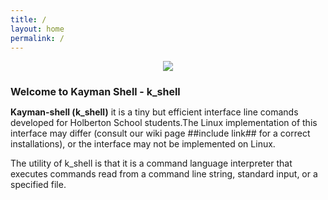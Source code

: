 ```yaml
---
title: /
layout: home
permalink: /
---
```

<p align="center"> <img src = "https://hotemoji.com/images/emoji/8/1xbdigiqloc38.png" /></p>
<h1 style="font-size: 16px">Welcome to Kayman Shell - k_shell</h1>

<p><b>Kayman-shell (k_shell)</b> it is a tiny but efficient interface line comands developed for Holberton School students.The Linux implementation of this interface may differ (consult our wiki page ##include link## for a correct installations), or the interface may not be implemented on Linux.</p>

<p>The utility of k_shell is that it is a command language interpreter that executes commands read from a command line string, standard input, or a specified file.</p>


